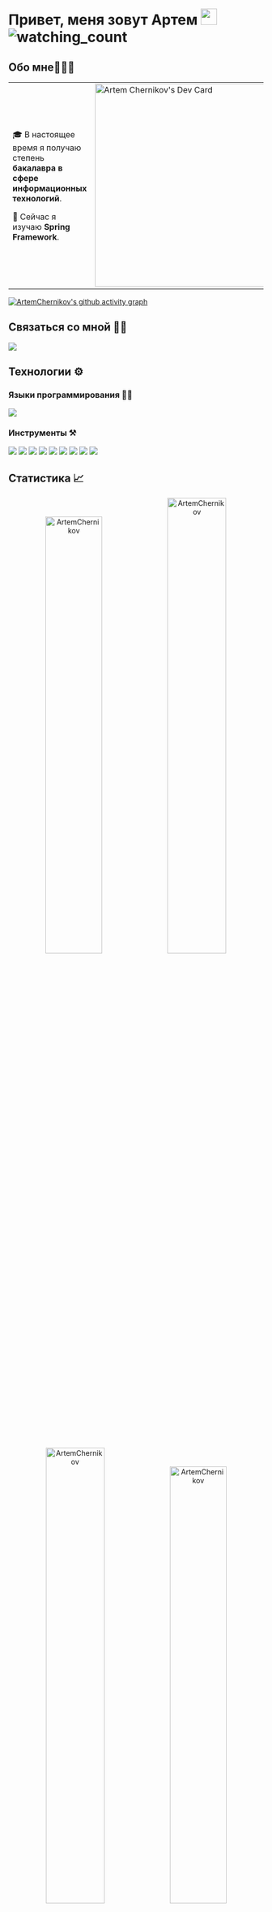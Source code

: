 # Привет, меня зовут Артем <img src="https://github.com/blackcater/blackcater/raw/main/images/Hi.gif" height="32"/> <img src="https://komarev.com/ghpvc/?username=ArtemChernikov&color=brightgreen" alt="watching_count" /> </h1>

## Обо мне🧑🏼‍💻

<table>
<tr>
<td valign="center">
  
🎓 В настоящее время я получаю степень **бакалавра в сфере информационных технологий**.
  
🌱 Сейчас я изучаю **Spring Framework**.
  
  <td>
      <a href="https://app.daily.dev/ArtemChernikov"><img src="https://api.daily.dev/devcards/ce37edddea1046a78e7b555057c6fae3.png?r=ady" width="400" alt="Artem Chernikov's Dev Card"/></a>
    </td>
  
  </tr>
</table>

[![ArtemChernikov's github activity graph](https://github-readme-activity-graph.vercel.app/graph?username=ArtemChernikov&theme=dracula&hide_border=true)](https://github.com/ArtemChernikov/github-readme-activity-graph)

## Связаться со мной 👋🏼

<p align="left"> 
<a href="https://t.me/Overcomingjunk" target="blank"><img src="https://img.icons8.com/clouds/50/000000/telegram-app.png"/></a>
</p>

## Технологии ⚙️

### Языки программирования ✍🏼

<img src="https://img.icons8.com/color/50/000000/java-coffee-cup-logo--v1.png"/>

### Инструменты ⚒️
<img src="https://img.icons8.com/color/48/null/spring-logo.png"/> <img src="https://img.icons8.com/color/50/000000/postgreesql.png"/> <img src="https://user-images.githubusercontent.com/96340711/217063552-26becd01-8db9-495f-95bc-ce330ac3410a.png"/> <img src="https://user-images.githubusercontent.com/96340711/217065513-e8d93421-5a6f-4a7c-827a-8dbb6605cf1a.png"/> <img src="https://user-images.githubusercontent.com/96340711/217068059-931b4c5a-e6af-4d63-873e-9d175974b247.png"/> <img src="https://img.icons8.com/color/48/000000/git.png"/> <img src="https://img.icons8.com/ios/50/000000/maven-ios.png"/> <img src="https://img.icons8.com/color/48/000000/intellij-idea.png"/> <img src="https://img.icons8.com/bubbles/50/000000/github.png"/> 



## Статистика 📈

<p align="center">
<img width="47%" src="https://github-readme-stats.vercel.app/api/top-langs?username=ArtemChernikov&show_icons=true&theme=dracula&title_color=fe428e&icon_color=f8d847&text_color=a9fef7&bg_color=141321&locale=en&layout=compact&hide_border=true" alt="ArtemChernikov"/> 
<img width="48%" src="https://github-readme-stats.vercel.app/api?username=ArtemChernikov&show_icons=true&theme=dracula&title_color=fe428e&icon_color=f8d847&text_color=a9fef7&bg_color=141321&locale=en&hide_border=true" alt="ArtemChernikov"/>
<img width="48%" src="https://github-readme-streak-stats.herokuapp.com/?user=ArtemChernikov&theme=highcontrast&hide_border=true" alt="ArtemChernikov"/>
<img width="47%" src="https://leetcode-stats-six.vercel.app/api?username=ArtemChernikov&theme=dark" alt="ArtemChernikov"/>
